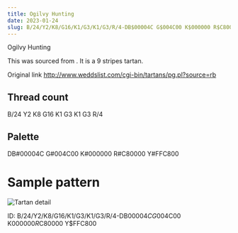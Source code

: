 ```yaml
---
title: Ogilvy Hunting
date: 2023-01-24
slug: B/24/Y2/K8/G16/K1/G3/K1/G3/R/4-DB$00004C G$004C00 K$000000 R$C80000 Y$FFC800
---
```

Ogilvy Hunting

This was sourced from <no value>.  It is a 9 stripes tartan.

Original link http://www.weddslist.com/cgi-bin/tartans/pg.pl?source=rb

## Thread count
B/24 Y2 K8 G16 K1 G3 K1 G3 R/4

## Palette
DB#00004C G#004C00 K#000000 R#C80000 Y#FFC800

# Sample pattern

![Tartan detail](tartan.png "B/24 Y2 K8 G16 K1 G3 K1 G3 R/4 tartan")

ID: B/24/Y2/K8/G16/K1/G3/K1/G3/R/4-DB$00004C G$004C00 K$000000 R$C80000 Y$FFC800